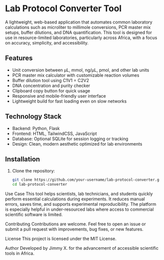 # Lab Protocol Converter Tool

A lightweight, web-based application that automates common laboratory calculations such as microliter to millimole conversions, PCR master mix setups, buffer dilutions, and DNA quantification. This tool is designed for use in resource-limited laboratories, particularly across Africa, with a focus on accuracy, simplicity, and accessibility.

## Features

- Unit conversion between µL, mmol, ng/µL, pmol, and other lab units
- PCR master mix calculator with customizable reaction volumes
- Buffer dilution tool using C1V1 = C2V2
- DNA concentration and purity checker
- Clipboard copy button for quick usage
- Responsive and mobile-friendly user interface
- Lightweight build for fast loading even on slow networks

## Technology Stack

- Backend: Python, Flask
- Frontend: HTML, TailwindCSS, JavaScript
- Database: Optional SQLite for session logging or tracking
- Design: Clean, modern aesthetic optimized for lab environments

## Installation

1. Clone the repository:

   ```bash
   git clone https://github.com/your-username/lab-protocol-converter.git
   cd lab-protocol-converter


Use Case
This tool helps scientists, lab technicians, and students quickly perform essential calculations during experiments. It reduces manual errors, saves time, and supports experimental reproducibility. The platform is especially helpful in under-resourced labs where access to commercial scientific software is limited.

Contributing
Contributions are welcome. Feel free to open an issue or submit a pull request with improvements, bug fixes, or new features.

License
This project is licensed under the MIT License.

Author
Developed by Jimmy X. for the advancement of accessible scientific tools in Africa.
